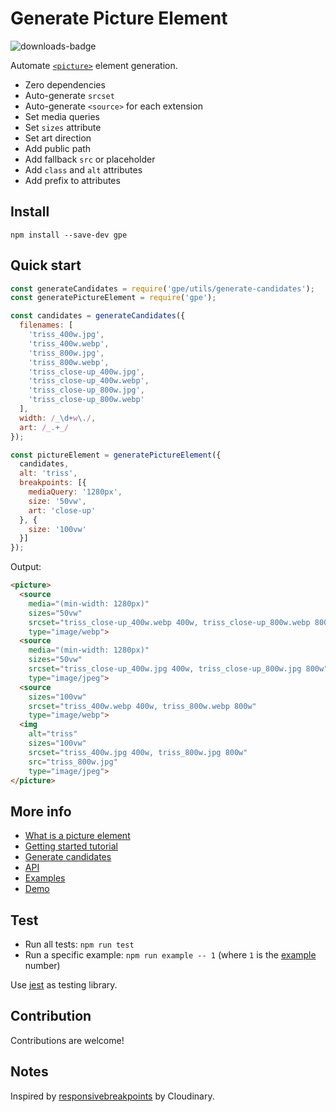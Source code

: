# Generate Picture Element

![downloads-badge](https://img.shields.io/npm/dt/gpe.svg)

Automate [`<picture>`](https://developer.mozilla.org/en-US/docs/Web/HTML/Element/picture) element generation.

- Zero dependencies
- Auto-generate `srcset`
- Auto-generate `<source>` for each extension
- Set media queries
- Set `sizes` attribute
- Set art direction
- Add public path
- Add fallback `src` or placeholder
- Add `class` and `alt` attributes
- Add prefix to attributes

## Install

`npm install --save-dev gpe`

## Quick start

```js
const generateCandidates = require('gpe/utils/generate-candidates');
const generatePictureElement = require('gpe');

const candidates = generateCandidates({
  filenames: [
    'triss_400w.jpg',
    'triss_400w.webp',
    'triss_800w.jpg',
    'triss_800w.webp',
    'triss_close-up_400w.jpg',
    'triss_close-up_400w.webp',
    'triss_close-up_800w.jpg',
    'triss_close-up_800w.webp'
  ],
  width: /_\d+w\./,
  art: /_.+_/
});

const pictureElement = generatePictureElement({
  candidates,
  alt: 'triss',
  breakpoints: [{
    mediaQuery: '1280px',
    size: '50vw',
    art: 'close-up'
  }, {
    size: '100vw'
  }]
});
```

Output:

```html
<picture>
  <source
    media="(min-width: 1280px)"
    sizes="50vw"
    srcset="triss_close-up_400w.webp 400w, triss_close-up_800w.webp 800w"
    type="image/webp">
  <source
    media="(min-width: 1280px)"
    sizes="50vw"
    srcset="triss_close-up_400w.jpg 400w, triss_close-up_800w.jpg 800w"
    type="image/jpeg">
  <source
    sizes="100vw"
    srcset="triss_400w.webp 400w, triss_800w.webp 800w"
    type="image/webp">
  <img
    alt="triss"
    sizes="100vw"
    srcset="triss_400w.jpg 400w, triss_800w.jpg 800w"
    src="triss_800w.jpg"
    type="image/jpeg">
</picture>
```

## More info

- [What is a picture element](doc/what-is-a-picture-element.md)
- [Getting started tutorial](doc/getting-started-tutorial.md)
- [Generate candidates](doc/generate-candidates.md)
- [API](doc/api.md)
- [Examples](doc/examples.md)
- [Demo](demo/)

## Test

- Run all tests: `npm run test`
- Run a specific example: `npm run example -- 1` (where `1` is the [example](tests/examples/) number)

Use [jest](https://jestjs.io) as testing library.

## Contribution

Contributions are welcome!

## Notes

Inspired by [responsivebreakpoints](https://www.responsivebreakpoints.com/) by Cloudinary.

